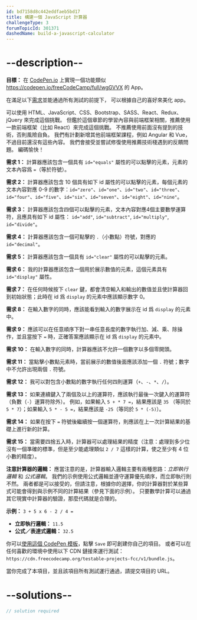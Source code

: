 ```yaml
---
id: bd7158d8c442eddfaeb5bd17
title: 構建一個 JavaScript 計算器
challengeType: 3
forumTopicId: 301371
dashedName: build-a-javascript-calculator
---
```


# --description--

**目標：** 在 [CodePen.io](https://codepen.io) 上實現一個功能類似 <https://codepen.io/freeCodeCamp/full/wgGVVX> 的 App。

在滿足以下[需求](https://en.wikipedia.org/wiki/User_story)並能通過所有測試的前提下， 可以根據自己的喜好來美化 app。

可以使用 HTML、JavaScript、CSS、Bootstrap、SASS、React、Redux、jQuery 來完成這個挑戰。 但鑑於這個章節的學習內容與前端框架相關，推薦使用一款前端框架（比如 React）來完成這個挑戰。 不推薦使用前面沒有提到的技術，否則風險自負。 我們有計劃新增其他前端框架課程，例如 Angular 和 Vue，不過目前還沒有這些內容。 我們會接受並嘗試修復使用推薦技術棧遇到的反饋問題。 編碼愉快！

**需求 1：** 計算器應該包含一個具有 `id="equals"` 屬性的可以點擊的元素，元素的文本內容爲 `=`（等於符號）。

**需求 2：** 計算器應該包含 10 個具有如下 id 屬性的可以點擊的元素，每個元素的文本內容對應 0-9 的數字：`id="zero"`、`id="one"`、`id="two"`、`id="three"`、`id="four"`、`id="five"`、`id="six"`、`id="seven"`、`id="eight"`、`id="nine"`。

**需求 3：** 計算器應該包含四個可以點擊的元素，文本內容對應4個主要數學運算符，且應具有如下 id 屬性： `id="add"`, `id="subtract"`, `id="multiply"`, `id="divide"`。

**需求 4：** 計算器應該包含一個可點擊的 `.`（小數點）符號，對應的 `id="decimal"`。

**需求 5：** 計算器應該包含一個具有 `id="clear"` 屬性的可以點擊的元素。

**需求 6：** 我的計算器應該包含一個用於展示數值的元素，這個元素具有 `id="display"` 屬性。

**需求 7：** 在任何時候按下 `clear` 鍵，都會清空輸入和輸出的數值並且使計算器回到初始狀態；此時在 id 爲 `display` 的元素中應該顯示數字 0。

**需求 8：** 在輸入數字的同時，應該能看到輸入的數字展示在 id 爲 `display` 的元素中。

**需求 9：** 應該可以在任意順序下對一串任意長度的數字執行加、減、乘、除操作，並且當按下 `=` 時，正確答案應該顯示在 id 爲 `display` 的元素中。

**需求 10：** 在輸入數字的同時，計算器應該不允許一個數字以多個零開頭。

**需求 11：** 當點擊小數點元素時，當前展示的數值後面應該添加一個 `.` 符號；數字中不允許出現兩個 `.` 符號。

**需求 12：** 我可以對包含小數點的數字執行任何四則運算（`+`、`-`、`*`、`/`）。

**需求 13：** 如果連續鍵入了兩個及以上的運算符，應該執行最後一次鍵入的運算符（負數（`-`）運算符除外）。 例如，如果輸入 `5 + * 7 =`，結果應該是 `35` （等同於 `5 * 7`）；如果輸入 `5 * - 5 =`，結果應該是 `-25`（等同於 `5 * (-5)`）。

**需求 14：** 如果在按下 `=` 符號後繼續按一個運算符，則應該在上一次計算結果的基礎上進行新的計算。

**需求 15：** 當需要四捨五入時，計算器可以處理結果的精度（注意：處理到多少位沒有一個準確的標準，但是至少能處理類似 `2 / 7` 這樣的計算，使之至少有 4 位小數的精度）。

**注意計算器的邏輯：** 應當注意的是，計算器輸入邏輯主要有兩種思路：<dfn>立即執行邏輯</dfn> 和 <dfn>公式邏輯</dfn>。 我們的示例使用公式邏輯並遵守運算優先順序，而立即執行則不然。 兩者都是可以接受的，但請注意，根據你的選擇，你的計算器對於某些算式可能會得到與示例不同的計算結果（參見下面的示例）。 只要數學計算可以通過其它現實中計算器的驗證，那麼代碼就是合理的。

**示例：** `3 + 5 x 6 - 2 / 4 =`

-   **立即執行邏輯：** `11.5`
-   **公式／表達式邏輯：** `32.5`

你可以<a href='https://codepen.io/pen?template=MJjpwO' target='_blank' rel='nofollow'>使用這個 CodePen 模板</a>，點擊 `Save` 即可創建你自己的項目。 或者可以在任何喜歡的環境中使用以下 CDN 鏈接來運行測試：`https://cdn.freecodecamp.org/testable-projects-fcc/v1/bundle.js`。

當你完成了本項目，並且該項目所有測試運行通過，請提交項目的 URL。

# --solutions--

```js
// solution required
```
